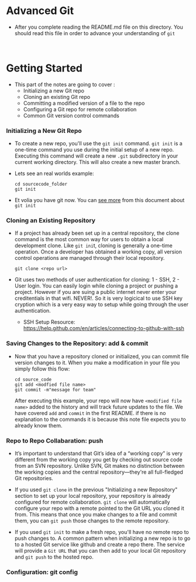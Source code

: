 # Advanced Git

- After you complete reading the README.md file on this directory. You should read this file in order to advance your understanding of `git`

<br>

# Getting Started

- This part of the notes are going to cover :
  - Initializing a new Git repo
  - Cloning an existing Git repo
  - Committing a modified version of a file to the repo
  - Configuring a Git repo for remote collaboration
  - Common Git version control commands

### Initializing a New Git Repo

- To create a new repo, you'll use the `git init` command. `git init` is a one-time command you use during the initial setup of a new repo. Executing this command will create a new `.git` subdirectory in your current working directory. This will also create a new master branch. 

- Lets see an real worlds example:
  ```
  cd sourcecode_folder
  git init
  ```
  
- Et volia you have git now. You can [see more](https://www.atlassian.com/git/tutorials/setting-up-a-repository/git-init) from this document about `git init`

### Cloning an Existing Repository

- If a project has already been set up in a central repository, the clone command is the most common way for users to obtain a local development clone. Like `git ini`t, cloning is generally a one-time operation. Once a developer has obtained a working copy, all version control operations are managed through their local repository.
  ```
  git clone <repo url>
  ```
  
- Git uses two methods of user authentication for cloning: 1 - SSH, 2 - User login. You can easily login while cloning a project or pushing a project. However if you are suing a public internet never enter your creditentials in that wifi. NEVER!. So it is very logicical to use SSH key cryption which is a very easy way to setup while going through the user authentication.
  - SSH Setup Resource: https://help.github.com/en/articles/connecting-to-github-with-ssh

### Saving Changes to the Repository: add & commit

- Now that you have a repository cloned or initialized, you can commit file version changes to it. When you make a modification in your file you simply follow this flow:
  ```
  cd source_code
  git add <modfied file name>
  git commit -m"message for team"
  ```
  After executing this example, your repo will now have `<modified file name>` added to the history and will track future updates to the file. We have covered `add` and `commit` in the first README. if there is no explanation to the commands it is because this note file expects you to already know them.
  
### Repo to Repo Collabaration: push

- It’s important to understand that Git’s idea of a “working copy” is very different from the working copy you get by checking out source code from an SVN repository. Unlike SVN, Git makes no distinction between the working copies and the central repository—they're all full-fledged Git repositories.

- If you used `git clone` in the previous "Initializing a new Repository" section to set up your local repository, your repository is already configured for remote collaboration. `git clone` will automatically configure your repo with a remote pointed to the Git URL you cloned it from. This means that once you make changes to a file and commit them, you can `git push` those changes to the remote repository.

- If you used `git init` to make a fresh repo, you'll have no remote repo to push changes to. A common pattern when initializing a new repo is to go to a hosted Git service like github and create a repo there. The service will provide a `Git URL` that you can then add to your local Git repository and `git push` to the hosted repo.

### Configuration: git config

